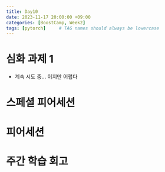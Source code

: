 ```yaml
---
title: Day10
date: 2023-11-17 20:00:00 +09:00
categories: [BoostCamp, Week2]
tags: [pytorch]     # TAG names should always be lowercase
---
```


# 심화 과제 1
- 계속 시도 중... 이지만 어렵다

# 스페셜 피어세션

# 피어세션

# 주간 학습 회고